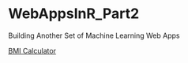 # WebAppsInR_Part2
Building Another Set of Machine Learning Web Apps

[BMI Calculator]( https://vernamariemaullon97.shinyapps.io/BMICalculator/)
